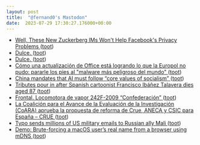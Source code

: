 ```yaml
---
layout: post
title:  "@fernand0's Mastodon"
date:  2023-07-29 17:30:27.176000+00:00
---
```

*  [Well, These New Zuckerberg IMs Won&#39;t Help Facebook&#39;s Privacy Problems  ](https://www.businessinsider.com/well-these-new-zuckerberg-ims-wont-help-facebooks-privacy-problems-2010-5?IR=T) ([toot](https://mastodon.social/@fernand0/110798558145802956))
*  [Dulce. ](https://avecesunafoto.wordpress.com/2023/07/29/dulce-3) ([toot](https://mastodon.social/@fernand0/110798544395763161))
*  [Dulce. ](https://avecesunafoto.wordpress.com/2023/07/29/dulce-3) ([toot](https://mastodon.social/@fernand0/110798492143459642))
*  [Cómo una actualización de Office está logrando lo que la Europol no pudo: pararle los pies al "malware más peligroso del mundo" ](https://www.genbeta.com/seguridad/como-actualizacion-office-esta-logrando-que-europol-no-pudo-pararle-pies-al-malware-peligroso-mund) ([toot](https://mastodon.social/@fernand0/110798334430118041))
*  [China mandates that AI must follow “core values of socialism” ](https://www.theverge.com/2023/7/14/23794974/china-generative-ai-regulations-alibaba-baid) ([toot](https://mastodon.social/@fernand0/110798158835099136))
*  [Tributes pour in after Spanish cartoonist Francisco Ibáñez Talavera dies aged 87 ](https://www.theguardian.com/books/2023/jul/18/tributes-pour-in-after-spanish-cartoonist-francisco-ibanez-talavera-dies-aged-87-mortadelo-and-filemo) ([toot](https://mastodon.social/@fernand0/110797867539634443))
*  [Frontal. Locomotora de vapor 242F-2009 “Confederación” ](https://www.flickr.com/photos/fernand0/53057264808) ([toot](https://mastodon.social/@fernand0/110797822728188706))
*  [La Coalición para el Avance de la Evaluación de la Investigación (CoARA) aprueba la propuesta de reforma de Crue, ANECA y CSIC para España – CRUE ](https://www.crue.org/2023/07/coara-aprueba-la-propuesta-de-reforma-de-crue-aneca-y-csic-para-espana) ([toot](https://mastodon.social/@fernand0/110797570838249284))
*  [Typo sends millions of US military emails to Russian ally Mali ](https://www.bbc.com/news/world-us-canada-6622687) ([toot](https://mastodon.social/@fernand0/110797387169339725))
*  [Demo: Brute-forcing a macOS user’s real name from a browser using mDNS ](https://fingerprint.com/blog/apple-macos-mdns-brute-force) ([toot](https://mastodon.social/@fernand0/110797181996016122))
